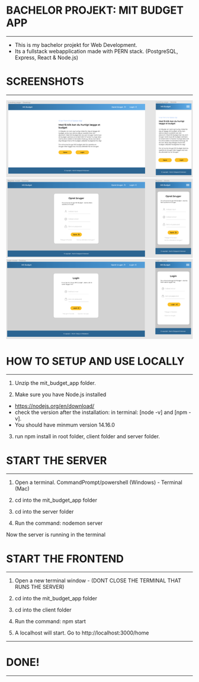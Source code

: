 
# BACHELOR PROJEKT: MIT BUDGET APP
**************************************************************

- This is my bachelor projekt for Web Development. 
- Its a fullstack webapplication made with PERN stack. 
(PostgreSQL, Express, React & Node.js) 


# SCREENSHOTS
**************************************************************

![](mock-landing.PNG)
![](mock-regi.PNG)
![](mock-login.PNG)



# HOW TO SETUP AND USE LOCALLY 
**************************************************************

1. Unzip the mit_budget_app folder. 

2. Make sure you have Node.js installed 
- https://nodejs.org/en/download/ 
- check the version after the installation: in terminal: [node -v] and [npm -v]. 
- You should have minmum version 14.16.0

3. run npm install in root folder, client folder and server folder. 


# START THE SERVER 
**************************************************************

1. Open a terminal. CommandPrompt/powershell (Windows) - Terminal (Mac)

2. cd into the mit_budget_app folder 

3. cd into the server folder

4. Run the command: nodemon server

Now the server is running in the terminal



# START THE FRONTEND
**************************************************************

1. Open a new terminal window - (DONT CLOSE THE TERMINAL THAT RUNS THE SERVER)

2. cd into the mit_budget_app folder

3. cd into the client folder

4. Run the command: npm start  

5. A localhost will start. Go to http://localhost:3000/home


**************************************************************
# DONE! 
**************************************************************

